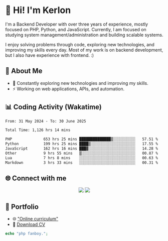 # 👋 Hi! I'm Kerlon

I'm a Backend Developer with over three years of experience, mostly focused on PHP, Python, and JavaScript. Currently, I am focused on studying system management/administration and building scalable systems.

I enjoy solving problems through code, exploring new technologies, and improving my skills every day. Most of my work is on backend development, but I also have experience with frontend. :)

## 🚀 About Me

* 🌱 Constantly exploring new technologies and improving my skills.
* ⚡ Working on web applications, APIs, and automation.

## 📊 Coding Activity (Wakatime)

<!--START_SECTION:waka-->

```txt
From: 31 May 2024 - To: 30 June 2025

Total Time: 1,126 hrs 14 mins

PHP              653 hrs 25 mins ██████████████▒░░░░░░░░░░   57.51 %
Python           199 hrs 25 mins ████▒░░░░░░░░░░░░░░░░░░░░   17.55 %
JavaScript       162 hrs 16 mins ███▓░░░░░░░░░░░░░░░░░░░░░   14.28 %
Other            9 hrs 55 mins   ▒░░░░░░░░░░░░░░░░░░░░░░░░   00.87 %
Lua              7 hrs 8 mins    ░░░░░░░░░░░░░░░░░░░░░░░░░   00.63 %
Markdown         3 hrs 33 mins   ░░░░░░░░░░░░░░░░░░░░░░░░░   00.31 %
```

<!--END_SECTION:waka-->

## 🌐 Connect with me

<p align="center">
    <a href="https://www.linkedin.com/in/kerlon-fernandes"><img src="https://skillicons.dev/icons?i=linkedin" /></a>
    <a href="https://github.com/kerlonfernandes"><img src="https://skillicons.dev/icons?i=github" /></a>
</p>

## 📌 Portfolio

* 🌐 ["Online curriculum"](https://kerlon.com.br/)
* 📄 [Download CV](https://kerlon.com.br/assets/resumes/resume_en-us.pdf)

```php
echo "php fanboy.";
```

